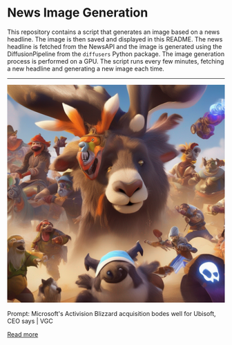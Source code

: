 # News Image Generation
This repository contains a script that generates an image based on a news headline. The image is then saved and displayed in this README.
The news headline is fetched from the NewsAPI and the image is generated using the DiffusionPipeline from the `diffusers` Python package. The image generation process is performed on a GPU.
The script runs every few minutes, fetching a new headline and generating a new image each time.

---

![Generated Image](image.png)

Prompt: Microsoft's Activision Blizzard acquisition bodes well for Ubisoft, CEO says | VGC

[Read more](https://www.videogameschronicle.com/news/microsofts-activision-blizzard-acquisition-bodes-well-for-ubisoft-ceo-says/)